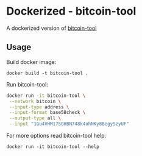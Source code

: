 # Dockerized - bitcoin-tool

A dockerized version of [bitcoin-tool](https://github.com/matja/bitcoin-tool)

## Usage

Build docker image:

`docker build -t bitcoin-tool .`

Run bitcoin-tool:

```sh
docker run -it bitcoin-tool \
 --network bitcoin \
 --input-type address \
 --input-format base58check \
 --output-type all \
 --input "1Gu4VHM17SGHBN748k4ohNKy8BegySzyUF"
```

For more options read bitcoin-tool help:

`docker run -it bitcoin-tool --help`
